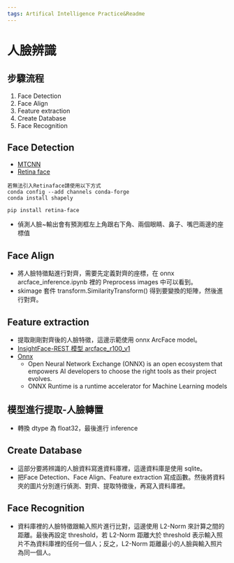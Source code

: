```yaml
---
tags: Artifical Intelligence Practice&Readme
---
```

# 人臉辨識
## 步驟流程
1. Face Detection
1. Face Align
1. Feature extraction
1. Create Database
1. Face Recognition
## Face Detection
* [MTCNN](https://pypi.org/project/mtcnn/)
* [Retina face](https://pypi.org/project/retinaface/)
```
若無法引入Retinaface請使用以下方式
conda config --add channels conda-forge
conda install shapely
```
`pip install retina-face`
* 偵測人臉~輸出會有預測框左上角跟右下角、兩個眼睛、鼻子、嘴巴兩邊的座標值
## Face Align
* 將人臉特徵點進行對齊，需要先定義對齊的座標，在 onnx arcface_inference.ipynb 裡的 Preprocess images 中可以看到。
* skimage 套件 transform.SimilarityTransform() 得到要變換的矩陣，然後進行對齊。
## Feature extraction
* 提取剛剛對齊後的人臉特徵，這邊示範使用 onnx ArcFace model。
* [InsightFace-REST 模型 arcface_r100_v1 ](https://github.com/SthPhoenix/InsightFace-REST)
* [Onnx](https://github.com/onnx/models/tree/master/vision/body_analysis/arcface)
    * Open Neural Network Exchange (ONNX) is an open ecosystem that empowers AI developers to choose the right tools as their project evolves.
    * ONNX Runtime is a runtime accelerator for Machine Learning models
    
    
## 模型進行提取-人臉轉置
* 轉換 dtype 為 float32，最後進行 inference

## Create Database
* 這部分要將辨識的人臉資料寫進資料庫裡，這邊資料庫是使用 sqlite。
* 把Face Detection、Face Align、Feature extraction 寫成函數。然後將資料夾的圖片分別進行偵測、對齊、提取特徵後，再寫入資料庫裡。

## Face Recognition
* 資料庫裡的人臉特徵跟輸入照片進行比對，這邊使用 L2-Norm 來計算之間的距離。最後再設定 threshold，若 L2-Norm 距離大於 threshold 表示輸入照片不為資料庫裡的任何一個人；反之，L2-Norm 距離最小的人臉與輸入照片為同一個人。

